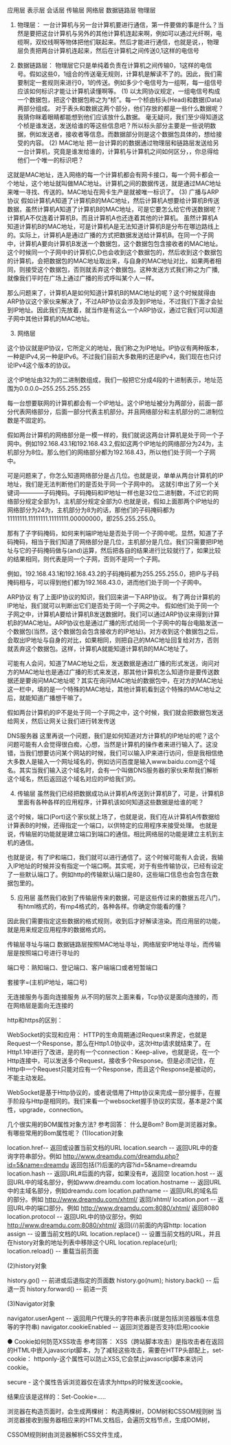应用层
表示层
会话层
传输层
网络层
数据链路层
物理层


1. 物理层：
一台计算机与另一台计算机要进行通信，第一件要做的事是什么？当然是要把这台计算机与另外的其他计算机连起来啊，例如可以通过光纤啊，电缆啊，双绞线啊等物体把他们联起来。然后才能进行通信，也就是说，，物理层负责把两台计算机连起来，然后在计算机之间传送0,1这样的电信号

2. 数据链路层：
物理层它只是单纯着负责在计算机之间传输0，1这样的电信号。假如这些0，1组合的传送毫无规则，计算机是解读不了的。因此，我们需要制定一套规则来进行0，1的传送。例如多少个电信号为一组啊，每一组信号应该如何标识才能让计算机读懂啊等。
(1)
以太网协议规定，一组电信号构成一个数据包，把这个数据包称之为“桢”。每一个桢由标头(Head)和数据(Data)两部分组成。
对于表头和数据这两个部分，他们存放的都是一些什么数据呢？我猜你眯着眼睛都能想到他们应该放什么数据。 毫无疑问，我们至少得知道这个桢是谁发送，发送给谁的等这些信息吧？所以标头部分主要是一些说明数据，例如发送者，接收者等信息。而数据部分则是这个数据包具体的，想给接受的内容。
(2)
MAC地址
把一台计算的的数据通过物理层和链路层发送给另一台计算机，究竟是谁发给谁的，计算机与计算机之间如何区分，，你总得给他们一个唯一的标识吧？

这就是MAC地址，连入网络的每一个计算机都会有网卡接口，每一个网卡都会一个地址，这个地址就叫做MAC地址。计算机之间的数据传送，就是通过MAC地址来唯一寻找、传送的。MAC地址在网卡生产是就被唯一标识了。
(3)
广播与ARP协议
假如计算机A知道了计算机B的MAC地址，然后计算机A想要给计算机B传送数据，虽然计算机A知道了计算机B的MAC地址，可是它要怎么给它传送数据呢？计算机A不仅连着计算机B，而且计算机A也还连着其他的计算机。 虽然计算机A知道计算机B的MAC地址，可是计算机A是无法知道计算机B是分布在哪边路线上的。实际上，计算机A是通过广播的方式把数据发送给计算机B。在同一个子网中，计算机A要向计算机B发送一个数据包，这个数据包包含接收者的MAC地址。这个时候同一个子网中的计算机C,D也会收到这个数据包的，然后收到这个数据包的计算机，会把数据包的MAC地址取出来，与自身的MAC地址对比，如果两者相同，则接受这个数据包，否则就丢弃这个数据包。这种发送方式我们称之为广播,就像我们平时在广场上通过广播的形式呼叫某个人一样。

那么问题来了，计算机A是如何知道计算机B的MAC地址的呢？这个时候就得由ARP协议这个家伙来解决了，不过ARP协议会涉及到IP地址，不过我们下面才会扯到IP地址。因此我们先放着，就当作是有这么一个ARP协议，通过它我们可以知道子网中其他计算机的MAC地址。

3. 网络层

这个协议就是IP协议，它所定义的地址，我们称之为IP地址。IP协议有两种版本，一种是IPv4,另一种是IPv6。不过我们目前大多数用的还是IPv4，我们现在也只讨论IPv4这个版本的协议。

这个IP地址由32为的二进制数组成，我们一般把它分成4段的十进制表示，地址范围为0.0.0.0~255.255.255.255

每一台想要联网的计算机都会有一个IP地址。这个IP地址被分为两部分，前面一部分代表网络部分，后面一部分代表主机部分。并且网络部分和主机部分的二进制位数是不固定的。

假如两台计算机的网络部分是一模一样的，我们就说这两台计算机是处于同一个子网中。例如192.168.43.1和192.168.43.2,假如这两个IP地址的网络部分为24为，主机部分为8位。那么他们的网络部分都为192.168.43，所以他们处于同一个子网中。

可是问题来了，你怎么知道网络部分是占几位。也就是说，单单从两台计算机的IP地址，我们是无法判断他们的是否处于同一个子网中的。
这就引申出了另一个关键词————子码掩码。子码掩码和IP地址一样也是32位二进制数，不过它的网络部分规定全部为1，主机部分规定全部为0.也就是说，假如上面那两个IP地址的网络部分为24为，主机部分为8为的话，那他们的子码掩码都为11111111.11111111.11111111.00000000，即255.255.255.0。

那有了子字码掩码，如何来判端IP地址是否处于同一个子网中呢。显然，知道了子码掩码，相当于我们知道了网络部分是几位，主机部分是几位。我们只需要把IP地址与它的子码掩码做与(and)运算，然后把各自的结果进行比较就行了，如果比较的结果相同，则代表是同一个子网，否则不是同一个子网。

例如，192.168.43.1和192.168.43.2的子码掩码都为255.255.255.0，把IP与子码掩码相与，可以得到他们都为192.168.43.0，进而他们处于同一个子网中。

ARP协议
有了上面IP协议的知识，我们回来讲一下ARP协议。
有了两台计算机的IP地址，我们就可以判断出它们是否处于同一个子网之中。 假如他们处于同一个子网之中，计算机A要给计算机B发送数据时。我们可以通过ARP协议来得到计算机B的MAC地址。ARP协议也是通过广播的形式给同一个子网中的每台电脑发送一个数据包(当然，这个数据包会包含接收方的IP地址)。对方收到这个数据包之后，会取出IP地址与自身的对比，如果相同，则把自己的MAC地址回复给对方，否则就丢弃这个数据包。这样，计算机A就能知道计算机B的MAC地址了。

可能有人会问，知道了MAC地址之后，发送数据是通过广播的形式发送，询问对方的MAC地址也是通过广播的形式来发送，那其他计算机怎么知道你是要传送数据还是要询问MAC地址呢？其实在询问MAC地址的数据包中，在对方的MAC地址这一栏中，填的是一个特殊的MAC地址，其他计算机看到这个特殊的MAC地址之后，就能知道广播想干嘛了。

假如两台计算机的IP不是处于同一个子网之中，这个时候，我们就会把数据包发送给网关，然后让网关让我们进行转发传送

DNS服务器
这里再说一个问题，我们是如何知道对方计算机的IP地址的呢？这个问题可能有人会觉得很白痴，心想，当然是计算机的操作者来进行输入了。这没错，当我们想要访问某个网站的时候，我们可以输入IP来进行访问，但是我相信绝大多数人是输入一个网址域名的，例如访问百度是输入www.baidu.com这个域名。其实当我们输入这个域名时，会有一个叫做DNS服务器的家伙来帮我们解析这个域名，然后返回这个域名对应的IP给我们的。

4. 传输层
虽然我们已经把数据成功从计算机A传送到计算机B了，可是，计算机B里面有各种各样的应用程序，计算机该如何知道这些数据是给谁的呢？

这个时候，端口(Port)这个家伙就上场了，也就是说，我们在从计算机A传数据给计算表B的时候，还得指定一个端口，以供特定的应用程序来接受处理。
也就是说，传输层的功能就是建立端口到端口的通信。相比网络层的功能是建立主机到主机的通信。

也就是说，有了IP和端口，我们就可以进行通信了。这个时候可能有人会说，我输入IP地址的时候并没有指定一个端口啊。其实呢，对于有些传输协议，已经有设定了一些默认端口了。例如http的传输默认端口是80，这些端口信息也会包含在数据包里的。

5. 应用层
虽然我们收到了传输层传来的数据，可是这些传过来的数据五花八门，有html格式的，有mp4格式的，各种各样。你确定你能看的懂？

因此我们需要指定这些数据的格式规则，收到后才好解读渲染。而应用层的功能，就是用来规定应用程序的数据格式的。


传输层寻址与端口
数据链路层按照MAC地址寻址，网络层安IP地址寻址，而传输层是按照端口号进行寻址的

端口号：熟知端口、登记端口、客户端端口或者短暂端口

套接字=(主机IP地址，端口号)

无连接服务与面向连接服务
从不同的层次上面来看，Tcp协议是面向连接的，而在网络层是面向无连接的

http和https的区别：


WebSocket的实现和应用：
HTTP的生命周期通过Request来界定，也就是Request一个Response，那么在Http1.0协议中，这次Http请求就结束了。在Http1.1中进行了改进，是的有一个connection：Keep-alive，也就是说，在一个Http连接中，可以发送多个Request，接收多个Response。但是必须记住，在Http中一个Request只能对应有一个Response，而且这个Response是被动的，不能主动发起。

WebSocket是基于Http协议的，或者说借用了Http协议来完成一部分握手，在握手阶段与Http是相同的。我们来看一个websocket握手协议的实现，基本是2个属性，upgrade，connection。


几个很实用的BOM属性对象方法?
参考回答：
什么是Bom? Bom是浏览器对象。有哪些常用的Bom属性呢？
(1)location对象

location.href-- 返回或设置当前文档的URL
location.search -- 返回URL中的查询字符串部分。例如 http://www.dreamdu.com/dreamdu.php?id=5&name=dreamdu 返回包括(?)后面的内容?id=5&name=dreamdu
location.hash -- 返回URL#后面的内容，如果没有#，返回空
location.host -- 返回URL中的域名部分，例如www.dreamdu.com
location.hostname -- 返回URL中的主域名部分，例如dreamdu.com
location.pathname -- 返回URL的域名后的部分。例如 http://www.dreamdu.com/xhtml/ 返回/xhtml/
location.port -- 返回URL中的端口部分。例如 http://www.dreamdu.com:8080/xhtml/ 返回8080
location.protocol -- 返回URL中的协议部分。例如 http://www.dreamdu.com:8080/xhtml/ 返回(//)前面的内容http:
location    assign -- 设置当前文档的URL
location.replace() -- 设置当前文档的URL，并且在history对象的地址列表中移除这个URL location.replace(url);
location.reload() -- 重载当前页面

(2)history对象

history.go() -- 前进或后退指定的页面数 history.go(num);
history.back() -- 后退一页
history.forward() -- 前进一页

(3)Navigator对象

navigator.userAgent -- 返回用户代理头的字符串表示(就是包括浏览器版本信息等的字符串)
navigator.cookieEnabled -- 返回浏览器是否支持(启用)cookie

● Cookie如何防范XSS攻击
参考回答：
XSS（跨站脚本攻击）是指攻击者在返回的HTML中嵌入javascript脚本，为了减轻这些攻击，需要在HTTP头部配上，set-cookie：
httponly-这个属性可以防止XSS,它会禁止javascript脚本来访问cookie。

secure - 这个属性告诉浏览器仅在请求为https的时候发送cookie。

结果应该是这样的：Set-Cookie=<cookie-value>.....


浏览器在构造页面时，会生成两棵树：
构造两棵树，DOM树和CSSOM规则树
当浏览器接收到服务器相应来的HTML文档后，会遍历文档节点，生成DOM树，

CSSOM规则树由浏览器解析CSS文件生成，  